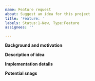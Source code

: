 ```yaml
---
name: Feature request
about: Suggest an idea for this project
title: 'Feature: '
labels: Status:1-New, Type:Feature
assignees: ''

---
```


**Background and motivation**

**Description of idea**

**Implementation details**

**Potential snags**
